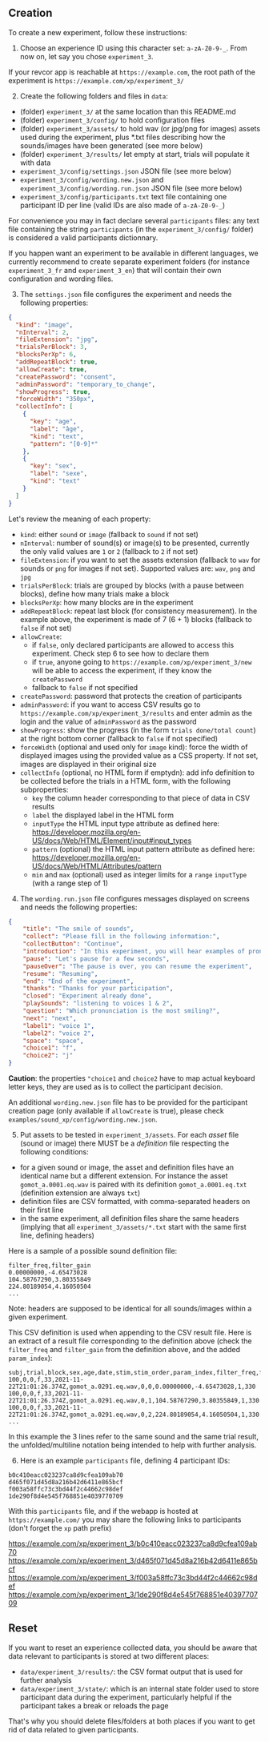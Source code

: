 ## Creation

To create a new experiment, follow these instructions:

1. Choose an experience ID using this character set: `a-zA-Z0-9-_`. From now on, let say you chose `experiment_3`.

If your revcor app is reachable at `https://example.com`, the root path of the experiment is `https://example.com/xp/experiment_3/`

2. Create the following folders and files in `data`:

* (folder) `experiment_3/` at the same location than this README.md
* (folder) `experiment_3/config/` to hold configuration files
* (folder) `experiment_3/assets/` to hold wav (or jpg/png for images) assets used during the experiment, plus *.txt files describing how the sounds/images have been generated (see more below)
* (folder) `experiment_3/results/` let empty at start, trials will populate it with data
* `experiment_3/config/settings.json` JSON file (see more below)
* `experiment_3/config/wording.new.json` and `experiment_3/config/wording.run.json` JSON file (see more below)
* `experiment_3/config/participants.txt` text file containing one participant ID per line (valid IDs are also made of `a-zA-Z0-9-_`)

For convenience you may in fact declare several `participants` files: any text file containing the string `participants` (in the `experiment_3/config/` folder) is considered a valid participants dictionnary.

If you happen want an experiment to be available in different languages, we currently recommend to create separate experiment folders (for instance `experiment_3_fr` and `experiment_3_en`) that will contain their own configuration and wording files.

3. The `settings.json` file configures the experiment and needs the following properties:

```json
{
  "kind": "image",
  "nInterval": 2,
  "fileExtension": "jpg",
  "trialsPerBlock": 3,
  "blocksPerXp": 6,
  "addRepeatBlock": true,
  "allowCreate": true,
  "createPassword": "consent",
  "adminPassword": "temporary_to_change",
  "showProgress": true,
  "forceWidth": "350px",
  "collectInfo": [
    {
      "key": "age",
      "label": "âge",
      "kind": "text",
      "pattern": "[0-9]*"
    },
    {
      "key": "sex",
      "label": "sexe",
      "kind": "text"
    }
  ]
}
```

Let's review the meaning of each property:

* `kind`: either `sound` or `image` (fallback to `sound` if not set)
* `nInterval`: number of sound(s) or image(s) to be presented, currently the only valid values are `1` or `2` (fallback to `2` if not set)
* `fileExtension`: if you want to set the assets extension (fallback to `wav` for sounds or `png` for images if not set). Supported values are: `wav`, `png` and `jpg`
* `trialsPerBlock`: trials are grouped by blocks (with a pause between blocks), define how many trials make a block
* `blocksPerXp`: how many blocks are in the experiment
* `addRepeatBlock`: repeat last block (for consistency measurement). In the example above, the experiment is made of 7 (6 + 1) blocks (fallback to `false` if not set)
* `allowCreate`:
    * if `false`, only declared participants are allowed to access this experiment. Check step 6 to see how to declare them
    * if `true`, anyone going to `https://example.com/xp/experiment_3/new` will be able to access the experiment, if they know the `createPassword` 
    * fallback to `false` if not specified
* `createPassword`: password that protects the creation of participants
* `adminPassword`: if you want to access CSV results go to `https://example.com/xp/experiment_3/results` and enter admin as the login and the value of `adminPassword` as the password
* `showProgress`: show the progress (in the form `trials done/total count`) at the right bottom corner (fallback to `false` if not specified)
* `forceWidth` (optional and used only for `image` kind): force the width of displayed images using the provided value as a CSS property. If not set, images are displayed in their original size
* `collectInfo` (optional, no HTML form if emptydn): add info definition to be collected before the trials in a HTML form, with the following subproperties:
  - `key` the column header corresponding to that piece of data in CSV results
  - `label` the displayed label in the HTML form
  - `inputType` the HTML input type attribute as defined here: https://developer.mozilla.org/en-US/docs/Web/HTML/Element/input#input_types
  - `pattern` (optional) the HTML input pattern attribute as defined here: https://developer.mozilla.org/en-US/docs/Web/HTML/Attributes/pattern
  - `min` and `max` (optional) used as integer limits for a `range` `inputType` (with a range step of 1) 

4. The `wording.run.json` file configures messages displayed on screens and needs the following properties:

```json
{
    "title": "The smile of sounds",
    "collect": "Please fill in the following information:",
    "collectButton": "Continue",
    "introduction": "In this experiment, you will hear examples of pronunciations of the sound /a/, and we ask you to judge which one you think was pronounced with the most smile.",
    "pause": "Let's pause for a few seconds",
    "pauseOver": "The pause is over, you can resume the experiment",
    "resume": "Resuming",
    "end": "End of the experiment",
    "thanks": "Thanks for your participation",
    "closed": "Experiment already done",
    "playSounds": "listening to voices 1 & 2",
    "question": "Which pronunciation is the most smiling?",
    "next": "next",
    "label1": "voice 1",
    "label2": "voice 2",
    "space": "space",
    "choice1": "f",
    "choice2": "j"
}
```

**Caution**: the properties `"choice1` and `choice2` have to map actual keyboard letter keys, they are used as is to collect the participant decision.

An additional `wording.new.json` file has to be provided for the participant creation page (only available if `allowCreate` is true), please check `examples/sound_xp/config/wording.new.json`.

5. Put assets to be tested in `experiment_3/assets`. For each *asset* file (sound or image) there MUST be a *definition* file respecting the following conditions:
* for a given sound or image, the asset and definition files have an identical name but a different extension. For instance the asset `gomot_a.0001.eq.wav` is paired with its definition `gomot_a.0001.eq.txt` (definition extension are always `txt`)
* definition files are CSV formatted, with comma-separated headers on their first line
* in the same experiment, all definition files share the same headers (implying that all `experiment_3/assets/*.txt` start with the same first line, defining headers)

Here is a sample of a possible sound definition file:

```csv
filter_freq,filter_gain
0.00000000,-4.65473028
104.58767290,3.80355849
224.80189054,4.16050504
...
```

Note: headers are supposed to be identical for all sounds/images within a given experiment.

This CSV definition is used when appending to the CSV result file. Here is an extract of a result file corresponding to the definition above (check the `filter_freq` and `filter_gain` from the definition above, and the added `param_index`):

```csv
subj,trial,block,sex,age,date,stim,stim_order,param_index,filter_freq,filter_gain,response,rt
100,0,0,f,33,2021-11-22T21:01:26.374Z,gomot_a.0291.eq.wav,0,0,0.00000000,-4.65473028,1,330
100,0,0,f,33,2021-11-22T21:01:26.374Z,gomot_a.0291.eq.wav,0,1,104.58767290,3.80355849,1,330
100,0,0,f,33,2021-11-22T21:01:26.374Z,gomot_a.0291.eq.wav,0,2,224.80189054,4.16050504,1,330
...
```

In this example the 3 lines refer to the same sound and the same trial result, the unfolded/multiline notation being intended to help with further analysis.

6. Here is an example `participants` file, defining 4 participant IDs:
```text
b0c410eacc023237ca8d9cfea109ab70
d465f071d45d8a216b42d6411e865bcf
f003a58ffc73c3bd44f2c44662c98def
1de290f8d4e545f768851e4039770709
```

With this `participants` file, and if the webapp is hosted at `https://example.com/` you may share the following links to participants (don't forget the `xp` path prefix)

https://example.com/xp/experiment_3/b0c410eacc023237ca8d9cfea109ab70
https://example.com/xp/experiment_3/d465f071d45d8a216b42d6411e865bcf
https://example.com/xp/experiment_3/f003a58ffc73c3bd44f2c44662c98def
https://example.com/xp/experiment_3/1de290f8d4e545f768851e4039770709

## Reset

If you want to reset an experience collected data, you should be aware that data relevant to participants is stored at two different places:

- `data/experiment_3/results/`: the CSV format output that is used for further analysis
- `data/experiment_3/state/`: which is an internal state folder used to store participant data during the experiment, particularly helpful if the participant takes a break or reloads the page

That's why you should delete files/folders at both places if you want to get rid of data related to given participants.